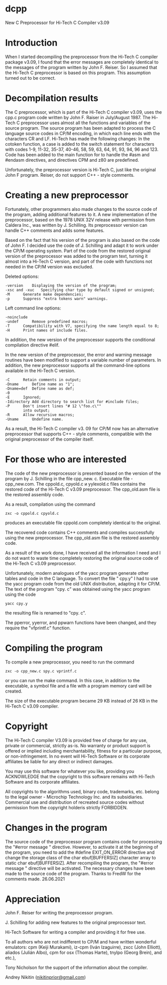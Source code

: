 # dcpp
New C Preprocessor for Hi-Tech C Compiler v3.09

# Introduction

When I started decompiling the preprocessor from the Hi-Tech C compiler package v3.09, I found that the error messages are completely identical to the messages of the program written by John F. Reiser. So I assumed that the Hi-Tech C preprocessor is based on this program. This assumption turned out to be correct.

# Decompilation results

The C preprocessor, which is part of the Hi-Tech C compiler v3.09, uses the cpp.c program code written by John F. Raiser in July/August 1987. The Hi-Tech C preprocessor uses almost all the functions and variables of the source program.
The source program has been adapted to process the C language source codes in CP/M encoding, in which each line ends with the characters CR and LF.  Hi-Tech has made the following changes:
In the cotoken function, a case is added to the switch statement for characters with codes 1-9, 11-32, 35-37, 40-46, 58, 59, 63, 64, 91, 93, 94, 96 and 123. Code has been added to the main function for to handle the #asm and #endasm directives, and directives CPM and z80 are predefined.

Unfortunately, the preprocessor version is Hi-Tech C, just like the original John F program. Reiser, do not support C++ - style comments.

# Creating a new preprocessor

Fortunately, other programmers also made changes to the source code of the program, adding additional features to it.
A new implementation of the preprocessor, based on the 1978 UNIX 32V release with permission from Caldera Inc., was written by J. Schilling. Its preprocessor version can handle C++ comments and adds some features.

Based on the fact that his version of the program is also based on the code of John F. I decided  use the code of J. Schilling and adapt it to work under the CP/M operating system. Part of the code from the restored original version of the preprocessor was added to the program text, turning it almost into a Hi-Tech C version, and part of the code with functions not needed in the CP/M version was excluded.

Deleted options:

	-version 	Displaying the version of the program;
	-xsc and -xuc 	Specifying char type by default signed or unsigned;
	-M		Generate make dependencies;
	-p 		Suppress "extra tokens warn" warnings.

Left command line options:

	-noinclude
	-undef 		Remove predefined macros;
	-T 		Compatibility with V7, specifying the name length equal to 8;
	-H		Print names of include files.

In addition, the new version of the preprocessor supports the conditional compilation directive #elif.

In the new version of the preprocessor, the error and warning message routines have been modified to support a variable number of parameters.
In addition, the new preprocessor supports all the command-line options available in the Hi-Tech C version.

	-C		Retain comments in output;
	-Dname		Define name as "1";
	-Dname=def	Define name as def;
	-0
	-E		Ignored;
	-Idirectory	Add directory to search list for #include files;
	-P		Don't insert lines "# 12 \"foo.c\""
			into output;
	-R		Allow recursive macros;
	-Uname		Undefine name.

As a result, the Hi-Tech C compiler v3. 09 for CP/M now has an alternative preprocessor that supports C++ - style comments, compatible with the original preprocessor of the compiler itself.

# For those who are interested

The code of the new preprocessor is presented based on the version of the program by J. Schilling in the file cpp_new. c. Executable file - cpp_new.com.
The cppold.c, cpyold.c и yylexold.c files  contains the restored code of the Hi-Tech C v3.09 preprocessor. The cpp_old.asm file is the restored assembly code. 

As a result, compilation using the command

	zxc -o cppold.c cpyold.c

produces an executable file cppold.com completely identical to the original.

The recovered code contains C++ comments and compiles successfully using the new preprocessor. The cpp_old.asm file is the restored assembly code.

As a result of the work done, I have received all the information I need and I do not want to waste time completely restoring the original source code of the Hi-Tech C v3.09 preprocessor.

Unfortunately, modern analogues of the yacc program generate other tables and code in the C language. To convert the file " cpy.y" I had to use the yacc program code from the old UNIX distribution, adapting it for CP/M.
The text of the program "cpy. c" was obtained using the yacc program using the code

	yacc cpy.y

the resulting file is renamed to "cpy. c".

The pperror, yyerror, and ppwarn functions have been changed, and they require the "vfprintf.c" function.

# Compiling the program

To compile a new preprocessor, you need to run the command

	zxc -o cpp_new.c spy.c vprintf.c

or you can run the make command. In this case, in addition to the executable, a symbol file and a file with a program memory card will be created.

The size of the executable program became 29 KB instead of 26 KB in the Hi-Tech C v3.09 compiler.

# Copyright

The Hi-Tech C compiler V3.09 is provided free of charge for any use, private or commercial, strictly as-is. No warranty or product support is offered or implied including merchantability, fitness for a particular purpose, or non-infringement. In no event will Hi-Tech Software or its corporate affiliates be liable for any direct or indirect damages.

You may use this software for whatever you like, providing you ACKNOWLEDGE that the copyright to this software remains with Hi-Tech Software and its corporate affiliates.

All copyrights to the algorithms used, binary code, trademarks, etc. belong to the legal owner - Microchip Technology Inc. and its subsidiaries. Commercial use and distribution of recreated source codes without permission from the copyright holderis strictly FORBIDDEN.

# Changes in the program

The source code of the preprocessor program contains code for processing the "#error message " directive. However, to activate it at the beginning of the program, you need to add the #define EXIT_ON_ERROR directive and change the storage class of the char ebuf[BUFFERSIZ] character array to static char ebuf[BUFFERSIZ]. After recompiling the program, the "#error message " directive will be activated. The necessary changes have been made to the source code of the program. Thanks to FredW for the comments made.
26.06.2021

# Appreciation

John F. Reiser for writing the preprocessor program.

J. Schilling for adding new features to the original preprocessor text. 

Hi-Tech Software for writing a compiler and providing it for free use.

To all authors who are not indifferent to CP/M and have written
wonderful emulators: cpm (Keiji Murakami), iz-cpm (Iván Izaguirre),
zxcc (John Elliott), aliados (Julián Albo), cpm for osx (Thomas Harte),
tnylpo (Georg Brein), and etc.),

Tony Nicholson for the support of the information about the compiler.

Andrey Nikitin (nikitinprior@gmail.com)
